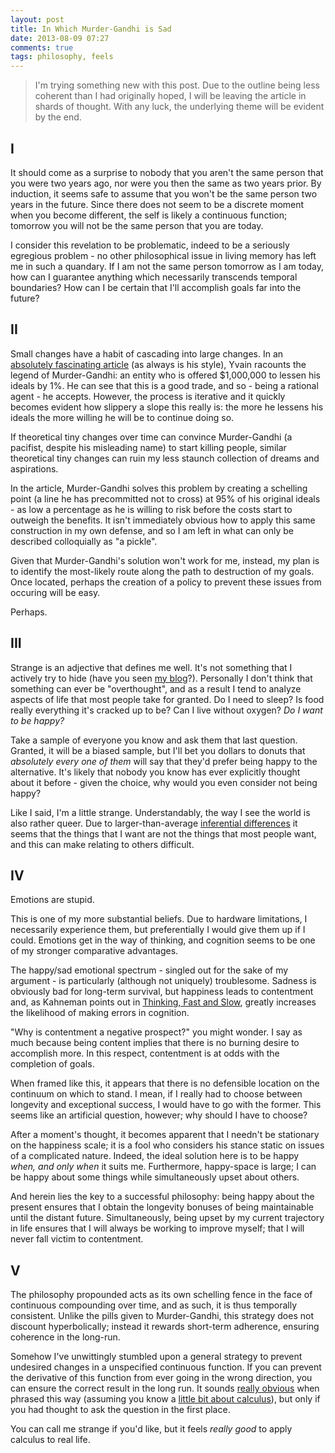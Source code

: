 ```yaml
---
layout: post
title: In Which Murder-Gandhi is Sad
date: 2013-08-09 07:27
comments: true
tags: philosophy, feels
---
```


> I'm trying something new with this post. Due to the outline being less
> coherent than I had originally hoped, I will be leaving the article in shards
> of thought. With any luck, the underlying theme will be evident by the end.

## I

It should come as a surprise to nobody that you aren't the same person that you
were two years ago, nor were you then the same as two years prior. By induction,
it seems safe to assume that you won't be the same person two years in the
future. Since there does not seem to be a discrete moment when you become
different, the self is likely a continuous function; tomorrow you will not be
the same person that you are today.

I consider this revelation to be problematic, indeed to be a seriously egregious
problem - no other philosophical issue in living memory has left me in such a
quandary. If I am not the same person tomorrow as I am today, how can I guarantee
anything which necessarily transcends temporal boundaries? How can I be certain
that I'll accomplish goals far into the future?


## II

Small changes have a habit of cascading into large changes. In an [absolutely
fascinating article][murder Gandhi] (as always is his style), Yvain racounts the
legend of Murder-Gandhi: an entity who is offered \$1,000,000 to lessen his
ideals by 1%. He can see that this is a good trade, and so - being a rational
agent - he accepts. However, the process is iterative and it quickly becomes
evident how slippery a slope this really is: the more he lessens his ideals the
more willing he will be to continue doing so.

If theoretical tiny changes over time can convince Murder-Gandhi (a pacifist,
despite his misleading name) to start killing people, similar theoretical tiny
changes can ruin my less staunch collection of dreams and aspirations.

In the article, Murder-Gandhi solves this problem by creating a schelling point
(a line he has precommitted not to cross) at 95% of his original ideals - as low
a percentage as he is willing to risk before the costs start to outweigh the
benefits. It isn't immediately obvious how to apply this same construction in my
own defense, and so I am left in what can only be described colloquially as "a
pickle".

Given that Murder-Gandhi's solution won't work for me, instead, my plan is to
identify the most-likely route along the path to destruction of my goals. Once
located, perhaps the creation of a policy to prevent these issues from occuring
will be easy.

Perhaps.

[murder Gandhi]: http://lesswrong.com/lw/ase/schelling_fences_on_slippery_slopes/


## III

Strange is an adjective that defines me well. It's not something that I actively
try to hide (have you seen [my blog]?). Personally I don't think that something
can ever be "overthought", and as a result I tend to analyze aspects of life
that most people take for granted. Do I need to sleep? Is food really everything
it's cracked up to be? Can I live without oxygen? *Do I want to be happy?*

Take a sample of everyone you know and ask them that last question. Granted, it
will be a biased sample, but I'll bet you dollars to donuts that *absolutely
every one of them* will say that they'd prefer being happy to the alternative.
It's likely that nobody you know has ever explicitly thought about it before -
given the choice, why would you even consider not being happy?

Like I said, I'm a little strange. Understandably, the way I see the world is
also rather queer. Due to larger-than-average [inferential differences] it seems
that the things that I want are not the things that most people want, and this
can make relating to others difficult.

[my blog]: http://sandymaguire.me
[inferential differences]: http://lesswrong.com/lw/kg/expecting_short_inferential_distances/


## IV

Emotions are stupid.

This is one of my more substantial beliefs. Due to hardware limitations, I
necessarily experience them, but preferentially I would give them up if I could.
Emotions get in the way of thinking, and cognition seems to be one of my
stronger comparative advantages.

The happy/sad emotional spectrum - singled out for the sake of my argument - is
particularly (although not uniquely) troublesome. Sadness is obviously bad for
long-term survival, but happiness leads to contentment and, as Kahneman points
out in [Thinking, Fast and Slow], greatly increases the likelihood of making
errors in cognition.

"Why is contentment a negative prospect?" you might wonder. I say as much
because being content implies that there is no burning desire to accomplish
more. In this respect, contentment is at odds with the completion of goals.

When framed like this, it appears that there is no defensible location on the
continuum on which to stand. I mean, if I really had to choose between longevity
and exceptional success, I would have to go with the former. This seems like an
artificial question, however; why should I have to choose?

After a moment's thought, it becomes apparent that I needn't be stationary on
the happiness scale; it is a fool who considers his stance static on issues of a
complicated nature. Indeed, the ideal solution here is to be happy *when, and
only when* it suits me. Furthermore, happy-space is large; I can be happy about
some things while simultaneously upset about others.

And herein lies the key to a successful philosophy: being happy about the
present ensures that I obtain the longevity bonuses of being maintainable until
the distant future. Simultaneously, being upset by my current trajectory in life
ensures that I will always be working to improve myself; that I will never fall
victim to contentment.

[Thinking, Fast and Slow]: http://www.amazon.com/Thinking-Fast-Slow-Daniel-Kahneman/dp/0374533555


## V

The philosophy propounded acts as its own schelling fence in the face of
continuous compounding over time, and as such, it is thus temporally consistent.
Unlike the pills given to Murder-Gandhi, this strategy does not discount
hyperbolically; instead it rewards short-term adherence, ensuring coherence in
the long-run.

Somehow I've unwittingly stumbled upon a general strategy to prevent undesired
changes in a unspecified continuous function. If you can prevent the derivative
of this function from ever going in the wrong direction, you can ensure the
correct result in the long run. It sounds [really obvious][hindsight bias] when
phrased this way (assuming you know a [little bit about calculus][derivatives]),
but only if you had thought to ask the question in the first place.

You can call me strange if you'd like, but it feels *really good* to apply
calculus to real life.

[hindsight bias]: http://lesswrong.com/lw/il/hindsight_bias/
[derivatives]: http://en.wikipedia.org/wiki/Derivative

